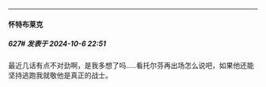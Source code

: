 ﻿
*****

####  怀特布莱克  
##### 627#       发表于 2024-10-6 22:51

最近几话有点不对劲啊，是我多想了吗.....看托尔芬再出场怎么说吧，如果他还能坚持逃跑我就敬他是真正的战士。


